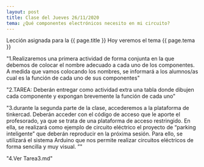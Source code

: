 ```yaml
---
layout: post
title: Clase del Jueves 26/11/2020
tema: ¿Qué componentes electrónicos necesito en mi circuito?
---
```


Lección asignada para la {{ page.title }}
Hoy veremos el tema {{ page.tema }}

"1.Realizaremos una primera actividad de forma conjunta en la que debemos de colocar el nombre adecuado a cada uno de los componentes. A medida que vamos colocando los nombres, se informará a los alumnos/as cual es la función de cada uno de sus componentes"

"2.TAREA: Deberán entregar como actividad extra una tabla donde dibujen cada componente y expongan brevemente la función de cada uno"

"3.durante la segunda parte de la clase, accederemos a la plataforma de tinkercad. Deberán acceder con el código de acceso que le aporte el profesorado, ya que se trata de una plataforma de acceso restringido. En ella, se realizará como ejemplo de circuito eléctrico el proyecto de “parking inteligente” que deberán reproducir en la próxima sesión. Para ello, se utilizará el sistema Arduino que nos permite realizar circuitos eléctricos de forma sencilla y muy visual. ”"

"4.Ver Tarea3.md"